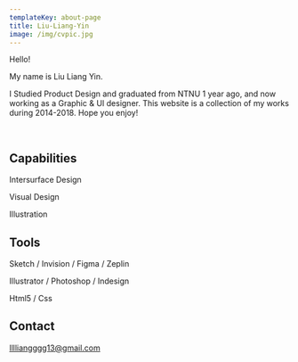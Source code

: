```yaml
---
templateKey: about-page
title: Liu-Liang-Yin
image: /img/cvpic.jpg
---
```

Hello! 

My name is Liu Liang Yin.

I Studied Product Design and graduated from NTNU 1 year ago, and now working as a Graphic & UI designer. This website is a collection of my works during 2014-2018. Hope you enjoy! 

<br/>

## Capabilities

Intersurface Design

Visual Design

Illustration

## Tools

Sketch / Invision / Figma / Zeplin 

Illustrator / Photoshop / Indesign

Html5 / Css

## Contact

lllliangggg13@gmail.com
